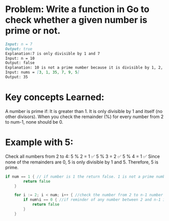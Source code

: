 # Problem: Write a function in Go to check whether a given number is prime or not.

```markdown
Input: n = 7
Output: true
Explanation:7 is only divisible by 1 and 7
Input: n = 10
Output: false
Explanation: 10 is not a prime number because it is divisible by 1, 2, 5, 10.
Input: nums = [3, 1, 35, 7, 9, 5]
Output: 35

```

# Key concepts Learned:
A number is prime if:
It is greater than 1.
It is only divisible by 1 and itself (no other divisors).
When you check the remainder (%) for every number from 2 to num-1, none should be 0.

# Example with 5:
Check all numbers from 2 to 4:
5 % 2 = 1 ✅
5 % 3 = 2 ✅
5 % 4 = 1 ✅
Since none of the remainders are 0, 5 is only divisible by 1 and 5.
Therefore, 5 is prime.

```go
if num == 1 { // if number is 1 the return false. 1 is not a prime number by default
		return false
	}
```
```go
	for i := 2; i < num; i++ { //check the number from 2 to n-1 number
		if num%i == 0 { //if reminder of any number between 2 and n-1 is 0 , then that is not a prime number
			return false
		}
	}
```


